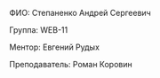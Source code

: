ФИО: Степаненко Андрей Сергеевич 

Группа: WEB-11

Ментор: Евгений Рудых

Преподаватель: Роман Коровин
